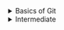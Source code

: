 <details>
<summary>Basics of Git</summary>
# Basics

**What is origin and when would you use it?**
- `origin` is a reference to the remote repo + branch you push/pull to/from (ie. sync with). If you cloned the repo, initially/by default, origin would refence the remote repo you cloned the repo from. Can easily change w --set-upstream origin {other_branch}

** What is the difference between `git fetch` and `git pull`?
- `fetch` will download changes and update the .git folder but not apply any changes to your local working copy. `pull` is both a `fetch` followed by a `git merge` so it applies changes to your local repo

**Two branches, develop and master. Two developers both work on the same file. Developer A creates a new branch then changes first line of code. Developer B creates a new branch and changes last line of code. Developer A wants to push changes to develop - will there be a conflict?**
- No, because Develop B has not pushed 

**Devs A and B work on different teams in different codebases, however they do have a shared “common code” set of libraries that both teams maintain. What is the best strategy for these teams to follow to reduce conflicts?**
- Good communication, fetch and push early and often, write tests

**I want to contribute to an open source repository. How?
- Generally speaking, (1) look for the repos instructions on how they like contributions, or (2) fork, change, create PR
</details>

<details><summary>Intermediate </summary>
**I accidentally made substantial changes to master. I don’t want to discard those changes and I don’t want to merge them yet into master. What next?**
- Typically you would stash your changes, checkout a new feature Branch, then apply the changes to your feature branch

**I have two branches, develop and master. I create a local feature branch, do my development, and PR /merge to develop. How do I get the change into master?**
- Cherry-pick 

**When should a team consider squashing commits?**
- When there is no value to a “chatty” commit history

**When would `rebase` be appropriate?**
- rebase and merge do the same thing (integrate changes from one branch to another) but just in different ways
- How it works: `git rebase feature master` 
   - Moves feature commits to start at top of master (after last merge commit) so that it looks like Feature changes occurred after merge master
   - Rewrites the history of the repo 
- Only appropriate for private feature branches
- Golden rule of rebasing is never rebase a public (shared w others) branch
- Good uses:
   - Make PRs easier: Cleanup your local Feature branch commit history w an interactive rebase in which you squash commits into one
   - Move changes from one branch to another - Accidentally made changes to master, rebase to feature branch and it makes history look like feature branches changes occurred after last master merge commit
   - If you would prefer a clean, linear history free of unnecessary merge commits, you should reach for git rebase instead of git merge when integrating changes from another branch.
- Bad uses 
   - if you want to preserve the complete history of your project and avoid the risk of re-writing public commits, use git merge instead 
- https://link.medium.com/o6wGBDXZU6
- https://www.atlassian.com/git/tutorials/merging-vs-rebasing
- https://perl.plover.com/classes/git-rebase-wtf/

</details> 